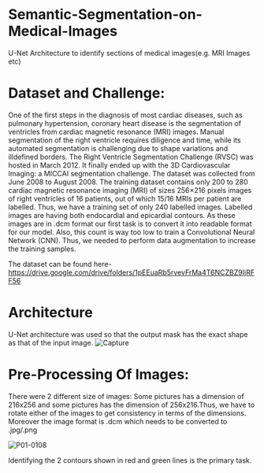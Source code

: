 # Semantic-Segmentation-on-Medical-Images
U-Net Architecture to identify sections of medical images(e.g. MRI Images etc) 

# Dataset and Challenge:
One of the first steps in the diagnosis of most
cardiac diseases, such as pulmonary hypertension, coronary
heart disease is the segmentation of ventricles from cardiac
magnetic resonance (MRI) images. Manual segmentation of the
right ventricle requires diligence and time, while its automated
segmentation is challenging due to shape variations and illdefined borders.
The Right Ventricle Segmentation Challenge (RVSC) was hosted in March 2012. It finally ended up with the 3D Cardiovascular Imaging: a MICCAI segmentation challenge. The dataset was collected from June 2008 to August 2008.
The training dataset contains only 200 to 280 cardiac magnetic resonance imaging (MRI) of sizes 256×216 pixels images of right ventricles of 16 patients, out of which 15/16 MRIs per patient are labelled. Thus, we have a training set of only 240 labelled images.
Labelled images are having both endocardial and epicardial contours. As these images are in .dcm format our first task is to convert it into readable format for our model. Also, this count is way too low to train a Convolutional Neural Network (CNN). Thus, we needed to perform data augmentation to increase the training samples.

The dataset can be found here- https://drive.google.com/drive/folders/1pEEuaRb5rvevFrMa4T6NCZBZ9IjRFF56 
# Architecture 
U-Net architecture was used so that the output mask has the exact shape as that of the input image.
![Capture](https://user-images.githubusercontent.com/63877316/99450610-f9c7c300-2946-11eb-9105-0a3e39eb6e1a.JPG)

# Pre-Processing Of Images:
There were 2 different size of images:
Some pictures has a dimension of 216x256 and some pictures has the dimension of 256x216.Thus, we have to rotate either of the images to get consistency in terms of the dimensions.
Moreover the image format is .dcm which needs to be converted to .jpg/.png

![P01-0108](https://user-images.githubusercontent.com/63877316/99451080-ae61e480-2947-11eb-90d1-9eae3679d41c.png)

Identifying the 2 contours shown in red and green lines is the primary task.
